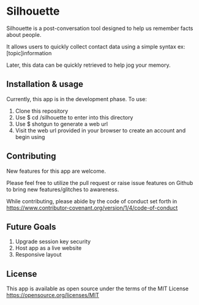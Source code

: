 # Silhouette

Silhouette is a post-conversation tool designed to help us remember facts about people.

It allows users to quickly collect contact data using a simple syntax ex: [topic]information

Later, this data can be quickly retrieved to help jog your memory.


## Installation & usage
Currently, this app is in the development phase. To use:

1. Clone this repository
2. Use $ cd <download directory name here>/silhouette to enter into this directory
3. Use $ shotgun to generate a web url
4. Visit the web url provided in your browser to create an account and begin using

## Contributing
New features for this app are welcome.

Please feel free to utilize the pull request or raise issue features on Github to bring new features/glitches to awareness.

While contributing, please abide by the code of conduct set forth in https://www.contributor-covenant.org/version/1/4/code-of-conduct

## Future Goals

1. Upgrade session key security
2. Host app as a live website
3. Responsive layout

## License
This app is available as open source under the terms of the MIT License https://opensource.org/licenses/MIT
